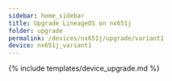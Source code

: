 ```yaml
---
sidebar: home_sidebar
title: Upgrade LineageOS on nx651j
folder: upgrade
permalink: /devices/nx651j/upgrade/variant1
device: nx651j_variant1
---
```

{% include templates/device_upgrade.md %}
